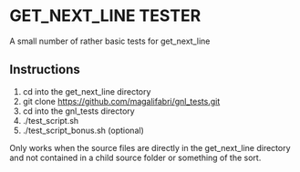 # GET_NEXT_LINE TESTER

A small number of rather basic tests for get_next_line

## Instructions
1. cd into the get_next_line directory
2. git clone https://github.com/magalifabri/gnl_tests.git
3. cd into the gnl_tests directory
4. ./test_script.sh
5. ./test_script_bonus.sh (optional)

Only works when the source files are directly in the get_next_line directory and not contained in a child source folder or something of the sort.